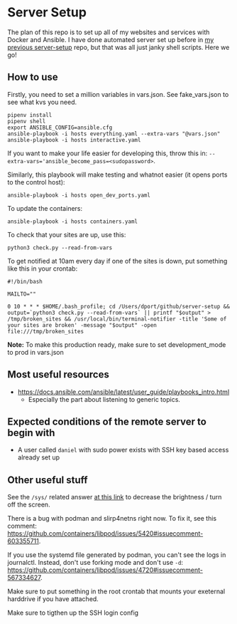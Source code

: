# Server Setup
The plan of this repo is to set up all of my websites and services with Docker and Ansible. I have done automated server set up before in [my previous server-setup](https://github.com/banool/server-setup-old) repo, but that was all just janky shell scripts. Here we go!

## How to use
Firstly, you need to set a million variables in vars.json. See fake_vars.json to see what kvs you need.

```
pipenv install
pipenv shell
export ANSIBLE_CONFIG=ansible.cfg
ansible-playbook -i hosts everything.yaml --extra-vars "@vars.json"
ansible-playbook -i hosts interactive.yaml 
```
If you want to make your life easier for developing this, throw this in: `--extra-vars='ansible_become_pass=<sudopassword>`.

Similarly, this playbook will make testing and whatnot easier (it opens ports to the control host):
```
ansible-playbook -i hosts open_dev_ports.yaml
```

To update the containers:
```
ansible-playbook -i hosts containers.yaml
```

To check that your sites are up, use this:
```
python3 check.py --read-from-vars
```

To get notified at 10am every day if one of the sites is down, put something like this in your crontab:
```
#!/bin/bash

MAILTO=""

0 10 * * * $HOME/.bash_profile; cd /Users/dport/github/server-setup && output=`python3 check.py --read-from-vars` || printf "$output" > /tmp/broken_sites && /usr/local/bin/terminal-notifier -title 'Some of your sites are broken' -message "$output" -open file:///tmp/broken_sites
```

**Note:** To make this production ready, make sure to set development_mode to prod in vars.json

## Most useful resources
- https://docs.ansible.com/ansible/latest/user_guide/playbooks_intro.html
  - Especially the part about listening to generic topics.

## Expected conditions of the remote server to begin with
- A user called `daniel` with sudo power exists with SSH key based access already set up

## Other useful stuff
See the `/sys/` related answer [at this link](https://askubuntu.com/questions/149054)
to decrease the brightness / turn off the screen.

There is a bug with podman and slirp4netns right now. To fix it, see this comment: https://github.com/containers/libpod/issues/5420#issuecomment-603355711.

If you use the systemd file generated by podman, you can't see the logs in journalctl. Instead, don't use forking mode and don't use `-d`: https://github.com/containers/libpod/issues/4720#issuecomment-567334627.

Make sure to put something in the root crontab that mounts your exeternal harddrive if you have attached.

Make sure to tigthen up the SSH login config
